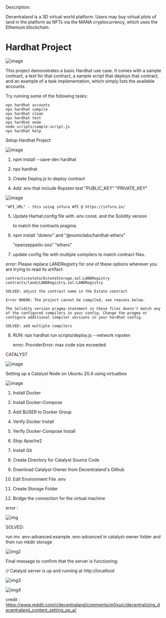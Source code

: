 

Description:

Decentraland is a 3D virtual world platform. Users may buy virtual plots of land in the platform as NFTs via the MANA cryptocurrency, which uses the Ethereum blockchain.

#  Hardhat Project

![image](https://user-images.githubusercontent.com/90293555/152398861-786d817d-1fc9-48d2-8953-1dee6594b38b.png)


This project demonstrates a basic Hardhat use case. It comes with a sample contract, a test for that contract, a sample script that deploys that contract, and an example of a task implementation, which simply lists the available accounts.

Try running some of the following tasks:

```shell
npx hardhat accounts
npx hardhat compile
npx hardhat clean
npx hardhat test
npx hardhat node
node scripts/sample-script.js
npx hardhat help
```
Setup Hardhat Project

![image](https://user-images.githubusercontent.com/90293555/152398880-2fd0390d-decf-4922-ab14-700d17875b17.png)


1. npm install --save-dev hardhat

2. npx hardhat

3. Create Deploy.js to deploy contract 

4. Add .env that include Ropsten test "PUBLIC_KEY" "PRIVATE_KEY" 

![image](https://user-images.githubusercontent.com/90293555/152398946-5ce5169e-47fb-4f98-bc66-bddf7b2ff067.png)


    "API_URL" - this using infura API @ https://infura.io/

5. Update Harhat.config file with .env const. and the Solidity version 

    to match the contracts pragma.

6. npm install "dotenv" and "@nomiclabs/hardhat-ethers" 

    "openzeppelin-zos" "ethers"

7. update config file with multiple compilers to match contract files.

error: 
    Please replace LANDRegistry for one of these options wherever you are trying to read its artifact:

    contracts/estate/EstateStorage.sol:LANDRegistry
    contracts/land/LANDRegistry.sol:LANDRegistry

    SOLVED: adjust the contract name in the Estate contract

    Error HH606: The project cannot be compiled, see reasons below.

    The Solidity version pragma statement in these files doesn't match any of the configured compilers in your config. Change the pragma or configure additional compiler versions in your hardhat config.

    SOLVED: add multiple compilers


8. RUN:  npx hardhat run scripts/deploy.js --network ropsten

    error: ProviderError: max code size exceeded






CATALYST

![image](https://user-images.githubusercontent.com/90293555/152398998-0056764a-7727-4283-b1d1-c42d5595882f.png)


Setting up a Catalyst Node on Ubuntu 20.4 using virtualbox


![image](https://user-images.githubusercontent.com/90293555/152399065-98ca1586-3a1d-4778-9a2c-c776208f997d.png)

1. Install Docker

2. Install Docker-Compose

3. Add $USER to Docker Group

4. Verify Docker Install

5. Verify Docker-Compose Install

6. Stop Apache2

7. Install Git

8. Create Directory for Catalyst Source Code

9. Download Catalyst-Owner from Decentraland's Github

11. Edit Environment File .env

12. Create Storage Folder

13. Bridge the connection for the virtual machine 

error : 

![img](https://user-images.githubusercontent.com/90293555/152281203-7d45ae1b-2867-48af-ad98-f4f82c32773b.jpg)

SOLVED:

run mv .env-advanced.example .env-advanced in catalyst-owner  folder and then run mkdir storage

![img2](https://user-images.githubusercontent.com/90293555/152281600-9be61717-2a66-40d3-93bc-f2b71af3635a.jpg)

Final message to confirm that the server is functioning:

// Catalyst server is up and running at http://localhost


![img3](https://user-images.githubusercontent.com/90293555/152281785-51106824-b01b-49f2-b0b5-b5cabdcb5756.jpg)


![img4](https://user-images.githubusercontent.com/90293555/152284083-3f07befb-8fe9-4f8a-b416-fd5931f79107.jpg)


credit : https://www.reddit.com/r/decentraland/comments/m0xujc/decentralizing_decentraland_content_setting_up_a/
